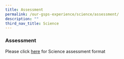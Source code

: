```yaml
---
title: Assessment
permalink: /our-gsps-experience/science/assessment/
description: ""
third_nav_title: Science
---
```

### **Assessment**
Please click [here](/files/sci%20assessment.pdf) for Science assessment format